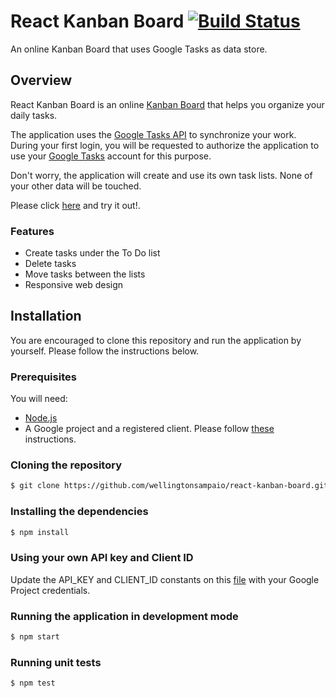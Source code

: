# React Kanban Board [![Build Status](https://travis-ci.org/wellingtonsampaio/react-kanban-board.svg?branch=master)](https://travis-ci.org/wellingtonsampaio/react-kanban-board)

An online Kanban Board that uses Google Tasks as data store.

## Overview
React Kanban Board is an online [Kanban Board](https://en.wikipedia.org/wiki/Kanban_board) that helps you organize your daily tasks.  

The application uses the [Google Tasks API](https://developers.google.com/google-apps/tasks/) to synchronize your work. During your first login, you will be requested to authorize the application to use your [Google Tasks](https://mail.google.com/tasks/canvas) account for this purpose.  

Don't worry, the application will create and use its own task lists. None of your other data will be touched.

Please click [here](https://react-kanban-board.herokuapp.com/) and try it out!.  

### Features
* Create tasks under the To Do list
* Delete tasks
* Move tasks between the lists
* Responsive web design

## Installation
You are encouraged to clone this repository and run the application by yourself. Please follow the instructions below.

### Prerequisites
You will need:
* [Node.js](https://nodejs.org/en/)
* A Google project and a registered client. Please follow [these](https://developers.google.com/google-apps/tasks/firstapp) instructions.

### Cloning the repository
```sh
$ git clone https://github.com/wellingtonsampaio/react-kanban-board.git
```
### Installing the dependencies
```sh
$ npm install
```
### Using your own API key and Client ID
Update the API_KEY and CLIENT_ID constants on this [file](https://github.com/wellingtonsampaio/react-kanban-board/blob/master/app/services/authApiService.js) with your Google Project credentials.

### Running the application in development mode
```sh
$ npm start
```

### Running unit tests
```sh
$ npm test
```
